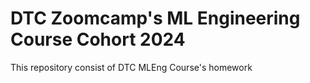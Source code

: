 # DTC Zoomcamp's ML Engineering Course Cohort 2024

This repository consist of DTC MLEng Course's homework
